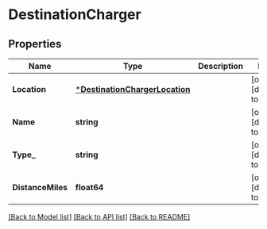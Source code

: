 # DestinationCharger

## Properties
Name | Type | Description | Notes
------------ | ------------- | ------------- | -------------
**Location** | [***DestinationChargerLocation**](DestinationCharger_location.md) |  | [optional] [default to null]
**Name** | **string** |  | [optional] [default to null]
**Type_** | **string** |  | [optional] [default to null]
**DistanceMiles** | **float64** |  | [optional] [default to null]

[[Back to Model list]](../README.md#documentation-for-models) [[Back to API list]](../README.md#documentation-for-api-endpoints) [[Back to README]](../README.md)


